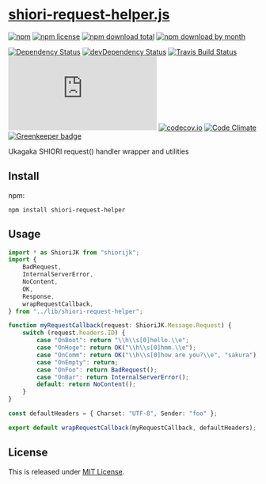 # [shiori-request-helper.js](https://github.com/Narazaka/shiori-request-helper.js)

[![npm](https://img.shields.io/npm/v/shiori-request-helper.svg)](https://www.npmjs.com/package/shiori-request-helper)
[![npm license](https://img.shields.io/npm/l/shiori-request-helper.svg)](https://www.npmjs.com/package/shiori-request-helper)
[![npm download total](https://img.shields.io/npm/dt/shiori-request-helper.svg)](https://www.npmjs.com/package/shiori-request-helper)
[![npm download by month](https://img.shields.io/npm/dm/shiori-request-helper.svg)](https://www.npmjs.com/package/shiori-request-helper)

[![Dependency Status](https://david-dm.org/Narazaka/shiori-request-helper.js/status.svg)](https://david-dm.org/Narazaka/shiori-request-helper.js)
[![devDependency Status](https://david-dm.org/Narazaka/shiori-request-helper.js/dev-status.svg)](https://david-dm.org/Narazaka/shiori-request-helper.js?type=dev)
[![Travis Build Status](https://travis-ci.org/Narazaka/shiori-request-helper.js.svg?branch=master)](https://travis-ci.org/Narazaka/shiori-request-helper.js)
[![AppVeyor Build Status](https://ci.appveyor.com/api/projects/status/github/Narazaka/shiori-request-helper.js?svg=true&branch=master)](https://ci.appveyor.com/project/Narazaka/shiori-request-helper-js)
[![codecov.io](https://codecov.io/github/Narazaka/shiori-request-helper.js/coverage.svg?branch=master)](https://codecov.io/github/Narazaka/shiori-request-helper.js?branch=master)
[![Code Climate](https://codeclimate.com/github/Narazaka/shiori-request-helper.js/badges/gpa.svg)](https://codeclimate.com/github/Narazaka/shiori-request-helper.js)
[![Greenkeeper badge](https://badges.greenkeeper.io/Narazaka/shiori-request-helper.js.svg)](https://greenkeeper.io/)

Ukagaka SHIORI request() handler wrapper and utilities

## Install

npm:
```
npm install shiori-request-helper
```

## Usage

```typescript
import * as ShioriJK from "shiorijk";
import {
    BadRequest,
    InternalServerError,
    NoContent,
    OK,
    Response,
    wrapRequestCallback,
} from "../lib/shiori-request-helper";

function myRequestCallback(request: ShioriJK.Message.Request) {
    switch (request.headers.ID) {
        case "OnBoot": return "\\h\\s[0]hello.\\e";
        case "OnHoge": return OK("\\h\\s[0]hmm.\\e");
        case "OnComm": return OK("\\h\\s[0]how are you?\\e", "sakura");
        case "OnEmpty": return;
        case "OnFoo": return BadRequest();
        case "OnBar": return InternalServerError();
        default: return NoContent();
    }
}

const defaultHeaders = { Charset: "UTF-8", Sender: "foo" };

export default wrapRequestCallback(myRequestCallback, defaultHeaders);
```

## License

This is released under [MIT License](http://narazaka.net/license/MIT?2017).
